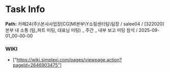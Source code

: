 # Task Info

**Path:** 카페24(주)\본사사업장\[CG]MI본부\Y쇼핑센터팀\팀장 / salee04 / [322020] 본부 내 소통 (팀_파트 미팅, 대표님 미팅) _ 주간 _ 내부 보고 미팅 참석 / 2025-09-01_00-00-00

### WIKI
- ["https://wiki.simplexi.com/pages/viewpage.action?pageId=2646903475"]

